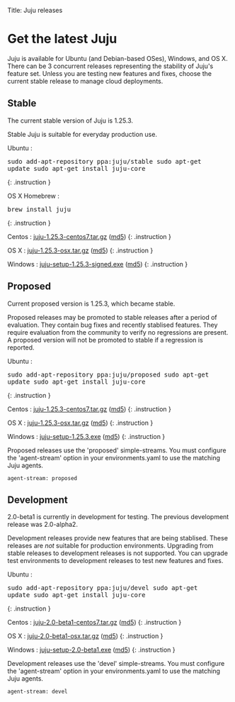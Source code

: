 Title: Juju releases  


# Get the latest Juju

Juju is available for Ubuntu (and Debian-based OSes), Windows, and OS X.
There can be 3 concurrent releases representing the stability of Juju's
feature set. Unless you are testing new features and fixes, choose the
current stable release to manage cloud deployments.


## Stable

The current stable version of Juju is 1.25.3.

Stable Juju is suitable for everyday production use.

Ubuntu
: <pre>sudo add-apt-repository ppa:juju/stable
sudo apt-get update
sudo apt-get install juju-core</pre>
{: .instruction }

OS X Homebrew
: <pre>brew install juju</pre>
{: .instruction }

Centos
: [juju-1.25.3-centos7.tar.gz](https://launchpad.net/juju-core/1.25/1.25.3/+download/juju-1.25.3-centos7.tar.gz) ([md5](https://launchpad.net/juju-core/1.25/1.25.3/+download/juju-1.25.3-centos7.tar.gz/+md5))
{: .instruction }

OS X
: [juju-1.25.3-osx.tar.gz](https://launchpad.net/juju-core/1.25/1.25.3/+download/juju-1.25.3-osx.tar.gz) ([md5](https://launchpad.net/juju-core/1.25/1.25.3/+download/juju-1.25.3-osx.tar.gz/+md5))
{: .instruction }

Windows
: [juju-setup-1.25.3-signed.exe](https://launchpad.net/juju-core/1.25/1.25.3/+download/juju-setup-1.25.3-signed.exe) ([md5](https://launchpad.net/juju-core/1.25/1.25.3/+download/juju-setup-1.25.3-signed.exe/+md5))
{: .instruction }


## Proposed

Current proposed version is 1.25.3, which became stable.

Proposed releases may be promoted to stable releases after a period of
evaluation. They contain bug fixes and recently stablised features. They
require evaluation from the community to verify no regressions are
present. A proposed version will not be promoted to stable if a
regression is reported.

Ubuntu
: <pre>sudo add-apt-repository ppa:juju/proposed
sudo apt-get update
sudo apt-get install juju-core</pre>
{: .instruction }

Centos
: [juju-1.25.3-centos7.tar.gz](https://launchpad.net/juju-core/1.25/1.25.3/+download/juju-1.25.3-centos7.tar.gz) ([md5](https://launchpad.net/juju-core/1.25/1.25.3/+download/juju-1.25.3-centos7.tar.gz/+md5))
{: .instruction }

OS X
: [juju-1.25.3-osx.tar.gz](https://launchpad.net/juju-core/1.25/1.25.3/+download/juju-1.25.3-osx.tar.gz) ([md5](https://launchpad.net/juju-core/1.25/1.25.3/+download/juju-1.25.3-osx.tar.gz/+md5))
{: .instruction }

Windows
: [juju-setup-1.25.3.exe](https://launchpad.net/juju-core/1.25/1.25.3/+download/juju-setup-1.25.3.exe) ([md5](https://launchpad.net/juju-core/1.25/1.25.3/+download/juju-setup-1.25.3.exe/+md5))
{: .instruction }

Proposed releases use the 'proposed' simple-streams. You must configure
the 'agent-stream' option in your environments.yaml to use the matching
Juju agents.

```no-highlight
agent-stream: proposed
```

## Development

2.0-beta1 is currently in development for testing.
The previous development release was 2.0-alpha2.

Development releases provide new features that are being stablised.
These releases are *not* suitable for production environments. Upgrading
from stable releases to development releases is not supported. You can
upgrade test environments to development releases to test new features
and fixes.

Ubuntu
: <pre>sudo add-apt-repository ppa:juju/devel
sudo apt-get update
sudo apt-get install juju-core</pre>
{: .instruction }

Centos
: [juju-2.0-beta1-centos7.tar.gz](https://launchpad.net/juju-core/trunk/2.0-beta1/+download/juju-2.0-beta1-centos7.tar.gz) ([md5](https://launchpad.net/juju-core/trunk/2.0-beta1/+download/juju-2.0-beta1-centos7.tar.gz/+md5))
{: .instruction }

OS X
: [juju-2.0-beta1-osx.tar.gz](https://launchpad.net/juju-core/trunk/2.0-beta1/+download/juju-2.0-beta1-osx.tar.gz) ([md5](https://launchpad.net/juju-core/trunk/2.0-beta1/+download/juju-2.0-beta1-osx.tar.gz/+md5))
{: .instruction }

Windows
: [juju-setup-2.0-beta1.exe](https://launchpad.net/juju-core/trunk/2.0-beta1/+download/juju-setup-2.0-beta1.exe) ([md5](https://launchpad.net/juju-core/trunk/2.0-beta1/+download/juju-setup-2.0-beta1.exe/+md5))
{: .instruction }

Development releases use the 'devel' simple-streams. You must configure
the 'agent-stream' option in your environments.yaml to use the matching
Juju agents.

```no-highlight
agent-stream: devel
```
